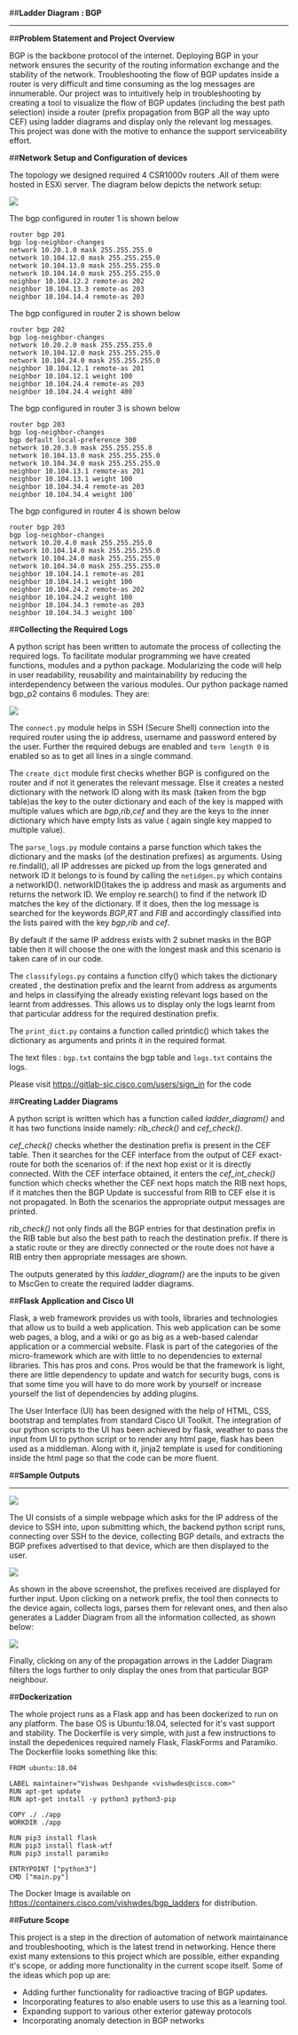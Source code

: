 
##**Ladder Diagram : BGP**

--------------------------------


##**Problem Statement and Project Overview**




BGP is the backbone protocol of the internet. Deploying BGP in your network ensures the security of the routing information exchange and the stability of the network. Troubleshooting the flow of BGP updates inside a router is very difficult and time consuming as the log messages are innumerable. Our project was to intuitively help in troubleshooting by creating a tool to visualize the flow of BGP updates (including the best path selection) inside a router (prefix propagation from BGP all the way upto CEF) using ladder diagrams and display only the relevant log messages. This project was done with the motive to enhance the support serviceability effort.


##**Network Setup and Configuration of devices**


The topology we designed required 4 CSR1000v routers .All of them were hosted in ESXi server. The diagram below depicts the network setup:


![](./images/topology.PNG)

The bgp configured in router 1 is shown below

```
router bgp 201
bgp log-neighbor-changes
network 10.20.1.0 mask 255.255.255.0
network 10.104.12.0 mask 255.255.255.0
network 10.104.13.0 mask 255.255.255.0
network 10.104.14.0 mask 255.255.255.0
neighbor 10.104.12.2 remote-as 202
neighbor 10.104.13.3 remote-as 203
neighbor 10.104.14.4 remote-as 203
```

The bgp configured in router 2 is shown below 

```
router bgp 202
bgp log-neighbor-changes
network 10.20.2.0 mask 255.255.255.0
network 10.104.12.0 mask 255.255.255.0
network 10.104.24.0 mask 255.255.255.0
neighbor 10.104.12.1 remote-as 201
neighbor 10.104.12.1 weight 100
neighbor 10.104.24.4 remote-as 203
neighbor 10.104.24.4 weight 400`
```

The bgp configured in router 3 is shown below

```
router bgp 203
bgp log-neighbor-changes
bgp default local-preference 300
network 10.20.3.0 mask 255.255.255.0
network 10.104.13.0 mask 255.255.255.0
network 10.104.34.0 mask 255.255.255.0
neighbor 10.104.13.1 remote-as 201
neighbor 10.104.13.1 weight 100
neighbor 10.104.34.4 remote-as 203
neighbor 10.104.34.4 weight 100`
```

The bgp configured in router 4 is shown below

```
router bgp 203
bgp log-neighbor-changes
network 10.20.4.0 mask 255.255.255.0
network 10.104.14.0 mask 255.255.255.0
network 10.104.24.0 mask 255.255.255.0
network 10.104.34.0 mask 255.255.255.0
neighbor 10.104.14.1 remote-as 201
neighbor 10.104.14.1 weight 100
neighbor 10.104.24.2 remote-as 202
neighbor 10.104.24.2 weight 100
neighbor 10.104.34.3 remote-as 203
neighbor 10.104.34.3 weight 100`
```                           

##**Collecting the Required Logs**


 A python script has been written to automate the process of collecting the required logs. To facilitate modular programming we have created functions, modules and a python package. Modularizing the code will help in user readability, reusability and maintainability by reducing the interdependency between the various modules. Our python package named bgp_p2 contains 6 modules. They are:


![](./images/package.png)



 The `connect.py` module helps in SSH (Secure Shell) connection into the required router using the ip address, username and password entered by the user. Further the required debugs are enabled and `term length 0` is enabled so as to get all lines in a single command.

 The `create_dict` module first checks whether BGP is configured on the router and if not it generates the relevant message. Else it creates a nested dictionary with the network ID along with its mask (taken from the bgp table)as the key to the outer dictionary and each of the key is mapped with multiple values  which are *bgp*,*rib*,*cef* and they are the keys to the inner dictionary which have empty lists as value ( again single key mapped to multiple value). 



The `parse_logs.py` module contains a parse function which takes the dictionary and the masks (of the destination prefixes) as arguments. Using re.findall(), all IP addresses are picked up from the logs generated and network ID it belongs to is found by calling the `netidgen.py` which contains a networkID(). networkID()takes the ip address and mask as arguments and returns the network ID. We employ re.search() to find if the network ID matches the key of the dictionary. If it does, then the log message is searched for the keywords *BGP*,*RT* and *FIB* and accordingly classified into the lists paired with the key *bgp*,*rib* and *cef*.

 By default if the same IP address exists with 2 subnet masks in the BGP table then it will choose the one with the longest mask and this scenario is taken care of in our code.

 The `classifylogs.py` contains a function clfy() which takes the dictionary created , the destination prefix and the learnt from address as arguments and helps in classifying the already existing relevant logs based on the learnt from addresses. This allows us to display only the logs learnt from that particular address for the required destination prefix.

 The `print_dict.py` contains a function called printdic() which takes the dictionary as arguments and prints it in the required format.

 The text files : `bgp.txt` contains the bgp table and `logs.txt` contains the logs. 

 Please visit <https://gitlab-sjc.cisco.com/users/sign_in> for the code 


##**Creating Ladder Diagrams**

 A python script is written which has a function called *ladder_diagram()* and it has two functions inside namely: *rib_check()* and *cef_check()*.

  *cef_check()* checks whether the destination prefix is present in the CEF table. Then it searches for the CEF interface from the output of CEF exact-route for both the scenarios of: if the next hop exist or it is directly connected. With the CEF interface obtained, it enters the *cef_int_check()* function which checks whether the CEF next hops match the RIB next hops, if it matches then the BGP Update is successful from RIB to CEF else it is not propagated. In Both the scenarios the appropriate output messages are printed.

 *rib_check()* not only finds all the BGP entries for that destination prefix in the RIB table but also the best path to reach the destination prefix. If there is a static route or they are directly connected or the route does not have a RIB entry then appropriate messages are shown.

  The outputs generated by this *ladder_diagram()* are the inputs to be given to MscGen to create the required ladder diagrams.


##**Flask Application and Cisco UI**


 Flask, a web framework provides us with tools, libraries and technologies that allow us to build a web application. This web application can be some web pages, a blog, and a wiki or go as big as a web-based calendar application or a commercial website.
Flask is part of the categories of the micro-framework which are with little to no dependencies to external libraries. This has pros and cons. Pros would be that the framework is light, there are little dependency to update and watch for security bugs, cons is that some time you will have to do more work by yourself or increase yourself the list of dependencies by adding plugins.

 The User Interface (UI) has been designed with the help of HTML, CSS, bootstrap and templates from standard Cisco UI Toolkit.
The integration of our python scripts to the UI has been achieved by flask, weather to pass the input from UI to python script or to render any html page, flask has been used as a middleman. Along with it, jinja2 template is used for conditioning inside the html page so that the code can be more fluent.

##**Sample Outputs**

------------------------------------------------------------------------------------------
![](./images/ui_snip1.PNG)


The UI consists of a simple webpage which asks for the IP address of the device to SSH into, upon submitting which, the backend python script runs, connecting over SSH to the device, collecting BGP details, and extracts the BGP prefixes advertised to that device, which are then displayed to the user.


![](./images/ui_snip2.PNG)


As shown in the above screenshot, the prefixes received are displayed for further input. Upon clicking on a network prefix, the tool then connects to the device again, collects logs, parses them for relevant ones, and then also generates a Ladder Diagram from all the information collected, as shown below:


![](./images/ui_snip3.PNG)


Finally, clicking on any of the propagation arrows in the Ladder Diagram filters the logs further to only display the ones from that particular BGP neighbour.



##**Dockerization**


The whole project runs as a Flask app and has been dockerized to run on any platform. The base OS is Ubuntu:18.04, selected for it's vast support and stability. The Dockerfile is very simple, with just a few instructions to install the depedenices required namely Flask, FlaskForms and Paramiko. The Dockerfile looks something like this:


```
FROM ubuntu:18.04

LABEL maintainer="Vishwas Deshpande <vishwdes@cisco.com>"
RUN apt-get update
RUN apt-get install -y python3 python3-pip

COPY ./ ./app
WORKDIR ./app

RUN pip3 install flask 
RUN pip3 install flask-wtf 
RUN pip3 install paramiko

ENTRYPOINT ["python3"]
CMD ["main.py"]

```

The Docker Image is available on <https://containers.cisco.com/vishwdes/bgp_ladders> for distribution.


##**Future Scope**


This project is a step in the direction of automation of network maintainance and troubleshooting, which is the latest trend in networking. Hence there exist many extensions to this project which are possible, either expanding it's scope, or adding more functionality in the current scope itself. Some of the ideas which pop up are:

 * Adding further functionality for radioactive tracing of BGP updates. 
 * Incorporating features to also enable users to use this as a learning tool. 
 * Expanding support to various other exterior gateway protocols
 * Incorporating anomaly detection in BGP networks




